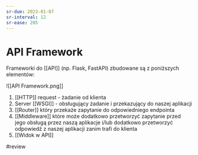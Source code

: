 ```yaml
---
sr-due: 2023-01-07
sr-interval: 12
sr-ease: 205
---
```


# API Framework
Frameworki do [[API]] (np. Flask, FastAPI) zbudowane są z poniższych elementów:

![[API Framework.png]]

1. [[HTTP]] request - żadanie od klienta
2. Server [[WSGI]] - obsługujący żadanie i przekazujący do naszej aplikacji
3. [[Router]] który przekaże zapytanie do odpowiedniego endpointa
4. [[Middleware]] które może dodatkowo przetworzyć zapytanie przed jego obsługą przez naszą aplikacje i/lub dodatkowo przetworzyć odpowiedź z naszej aplikacji zanim trafi do klienta
5. [[Widok w API]]

#review
